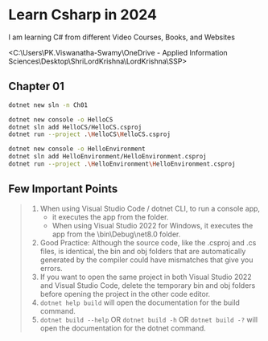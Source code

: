 # Learn Csharp in 2024

I am learning C# from different Video Courses, Books, and Websites

<C:\Users\PK.Viswanatha-Swamy\OneDrive - Applied Information Sciences\Desktop\ShriLordKrishna\LordKrishna\SSP>

## Chapter 01

```bash
dotnet new sln -n Ch01

dotnet new console -o HelloCS
dotnet sln add HelloCS/HelloCS.csproj
dotnet run --project .\HelloCS\HelloCS.csproj

dotnet new console -o HelloEnvironment
dotnet sln add HelloEnvironment/HelloEnvironment.csproj
dotnet run --project .\HelloEnvironment\HelloEnvironment.csproj
```

## Few Important Points

> 1. When using Visual Studio Code / dotnet CLI, to run a console app,
>    - it executes the app from the <projectname> folder.
>    - When using Visual Studio 2022 for Windows, it executes the app from the <projectname>\bin\Debug\net8.0 folder.
> 1. Good Practice: Although the source code, like the .csproj and .cs files, is identical, the bin and obj folders that are automatically generated by the compiler could have mismatches that give you errors.
> 1. If you want to open the same project in both Visual Studio 2022 and Visual Studio Code, delete the temporary bin and obj folders before opening the project in the other code editor.
> 1. `dotnet help build` will open the documentation for the build command.
> 1. `dotnet build --help` OR `dotnet build -h` OR `dotnet build -?` will open the documentation for the dotnet command.
